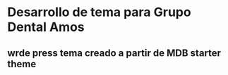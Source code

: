 # Desarrollo de tema para Grupo Dental Amos

## wrde press tema creado a partir de MDB starter theme
